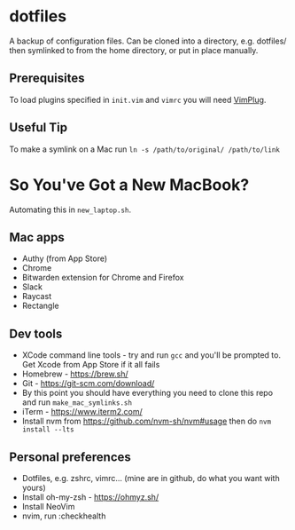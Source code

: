 # dotfiles

A backup of configuration files. Can be cloned into a directory, e.g. dotfiles/ then symlinked to from the home directory, or put in place manually.

## Prerequisites

To load plugins specified in `init.vim` and `vimrc` you will need [VimPlug](https://github.com/junegunn/vim-plug).

## Useful Tip

To make a symlink on a Mac run `ln -s /path/to/original/ /path/to/link`

# So You've Got a New MacBook?

Automating this in `new_laptop.sh`.

## Mac apps

- Authy (from App Store)
- Chrome
- Bitwarden extension for Chrome and Firefox
- Slack
- Raycast
- Rectangle

## Dev tools

- XCode command line tools - try and run `gcc` and you'll be prompted to. Get Xcode from App Store if it all fails
- Homebrew - https://brew.sh/
- Git - https://git-scm.com/download/
- By this point you should have everything you need to clone this repo and run `make_mac_symlinks.sh`
- iTerm - https://www.iterm2.com/
- Install nvm from https://github.com/nvm-sh/nvm#usage then do `nvm install --lts`

## Personal preferences

- Dotfiles, e.g. zshrc, vimrc... (mine are in github, do what you want with yours)
- Install oh-my-zsh - https://ohmyz.sh/
- Install NeoVim
- nvim, run :checkhealth
